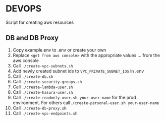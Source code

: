 # DEVOPS
Script for creating aws resources

## DB and DB Proxy 
1. Copy example.env to .env or create your own
1. Replace `<get from aws console>` with the appropriate values ... from the aws console
1. Call `./create-vpc-subnets.sh`
1. Add newly created subnet ids to `VPC_PRIVATE_SUBNET_IDS` in .env 
1. Call `./create-db.sh`
1. Call `./create-security-groups.sh`
1. Call `./create-lambda-user.sh`
1. Call `./create-hasura-user.sh`
1. Call `./create-readonly-user.sh your-user-name` for the prod environment. For others call`./create-personal-user.sh your-user-name`
1. Call `./create-db-proxy.sh`
1. Call `./create-vpc-endpoints.sh`
